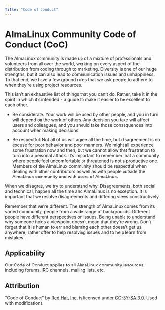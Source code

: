 ```yaml
---
Title: "Code of Conduct"
---
```


# AlmaLinux Community Code of Conduct (CoC)

The AlmaLinux community is made up of a mixture of professionals and volunteers from all over the world, working on every aspect of the distribution from coding through to marketing. Diversity is one of our huge strengths, but it can also lead to communication issues and unhappiness. To that end, we have a few ground rules that we ask people to adhere to when they’re using project resources.

This isn’t an exhaustive list of things that you can’t do. Rather, take it in the spirit in which it’s intended - a guide to make it easier to be excellent to each other.

- Be considerate. Your work will be used by other people, and you in turn will depend on the work of others. Any decision you take will affect users and colleagues, and you should take those consequences into account when making decisions.

- Be respectful. Not all of us will agree all the time, but disagreement is no excuse for poor behavior and poor manners. We might all experience some frustration now and then, but we cannot allow that frustration to turn into a personal attack. It’s important to remember that a community where people feel uncomfortable or threatened is not a productive one. Members of the AlmaLinux community should be respectful when dealing with other contributors as well as with people outside the AlmaLinux community and with users of AlmaLinux.

When we disagree, we try to understand why. Disagreements, both social and technical, happen all the time and AlmaLinux is no exception. It is important that we resolve disagreements and differing views constructively.

Remember that we’re different. The strength of AlmaLinux comes from its varied community, people from a wide range of backgrounds. Different people have different perspectives on issues. Being unable to understand why someone holds a viewpoint doesn’t mean that they’re wrong. Don’t forget that it is human to err and blaming each other doesn’t get us anywhere, rather offer to help resolving issues and to help learn from mistakes.

## Applicability

Our Code of Conduct applies to all AlmaLinux community resources, including forums, IRC channels, mailing lists, etc.

## Attribution

"Code of Conduct" by [Red Hat, Inc.](https://www.redhat.com/) is licensed under [CC-BY-SA 3.0](https://creativecommons.org/licenses/by-sa/3.0/legalcode). Used with modifications.
